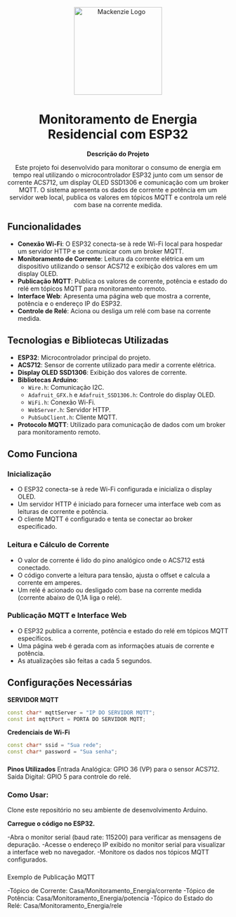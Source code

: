 <p align="center">
  <a href="https://www.mackenzie.br/" target="blank"><img src="./mackenzie-logo.png" width="200" alt="Mackenzie Logo" /></a>
</p>

<div align="center">

<h1>Monitoramento de Energia Residencial com ESP32</h1>

<p><strong>Descrição do Projeto</strong></p>

<p>Este projeto foi desenvolvido para monitorar o consumo de energia em tempo real utilizando o microcontrolador ESP32 junto com um sensor de corrente ACS712, um display OLED SSD1306 e comunicação com um broker MQTT. O sistema apresenta os dados de corrente e potência em um servidor web local, publica os valores em tópicos MQTT e controla um relé com base na corrente medida.</p>

</div>

## Funcionalidades

- **Conexão Wi-Fi**: O ESP32 conecta-se à rede Wi-Fi local para hospedar um servidor HTTP e se comunicar com um broker MQTT.
- **Monitoramento de Corrente**: Leitura da corrente elétrica em um dispositivo utilizando o sensor ACS712 e exibição dos valores em um display OLED.
- **Publicação MQTT**: Publica os valores de corrente, potência e estado do relé em tópicos MQTT para monitoramento remoto.
- **Interface Web**: Apresenta uma página web que mostra a corrente, potência e o endereço IP do ESP32.
- **Controle de Relé**: Aciona ou desliga um relé com base na corrente medida.

## Tecnologias e Bibliotecas Utilizadas

- **ESP32**: Microcontrolador principal do projeto.
- **ACS712**: Sensor de corrente utilizado para medir a corrente elétrica.
- **Display OLED SSD1306**: Exibição dos valores de corrente.
- **Bibliotecas Arduino**:
  - `Wire.h`: Comunicação I2C.
  - `Adafruit_GFX.h` e `Adafruit_SSD1306.h`: Controle do display OLED.
  - `WiFi.h`: Conexão Wi-Fi.
  - `WebServer.h`: Servidor HTTP.
  - `PubSubClient.h`: Cliente MQTT.
- **Protocolo MQTT**: Utilizado para comunicação de dados com um broker para monitoramento remoto.

## Como Funciona

### Inicialização

- O ESP32 conecta-se à rede Wi-Fi configurada e inicializa o display OLED.
- Um servidor HTTP é iniciado para fornecer uma interface web com as leituras de corrente e potência.
- O cliente MQTT é configurado e tenta se conectar ao broker especificado.

### Leitura e Cálculo de Corrente

- O valor de corrente é lido do pino analógico onde o ACS712 está conectado.
- O código converte a leitura para tensão, ajusta o offset e calcula a corrente em amperes.
- Um relé é acionado ou desligado com base na corrente medida (corrente abaixo de 0,1A liga o relé).

### Publicação MQTT e Interface Web

- O ESP32 publica a corrente, potência e estado do relé em tópicos MQTT específicos.
- Uma página web é gerada com as informações atuais de corrente e potência.
- As atualizações são feitas a cada 5 segundos.

## Configurações Necessárias
**SERVIDOR MQTT**
```cpp
const char* mqttServer = "IP DO SERVIDOR MQTT";
const int mqttPort = PORTA DO SERVIDOR MQTT;
```

**Credenciais de Wi-Fi**
```cpp
const char* ssid = "Sua rede";
const char* password = "Sua senha";
```


###
**Pinos Utilizados**
Entrada Analógica: GPIO 36 (VP) para o sensor ACS712.
Saída Digital: GPIO 5 para controle do relé.

### Como Usar:
Clone este repositório no seu ambiente de desenvolvimento Arduino.

**Carregue o código no ESP32.**

-Abra o monitor serial (baud rate: 115200) para verificar as mensagens de depuração.
-Acesse o endereço IP exibido no monitor serial para visualizar a interface web no navegador.
-Monitore os dados nos tópicos MQTT configurados.

### 
Exemplo de Publicação MQTT

-Tópico de Corrente: Casa/Monitoramento_Energia/corrente
-Tópico de Potência: Casa/Monitoramento_Energia/potencia
-Tópico do Estado do Relé: Casa/Monitoramento_Energia/rele




